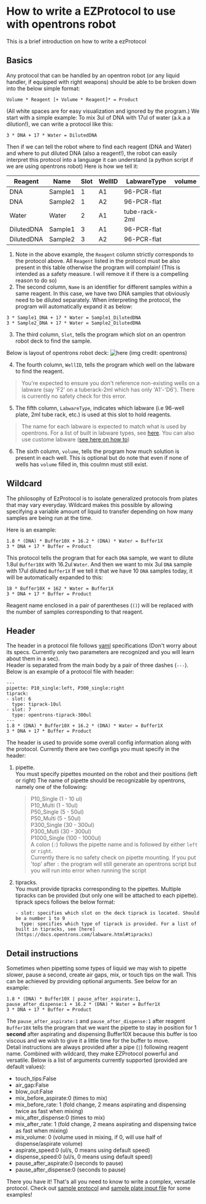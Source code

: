 # How to write a EZProtocol to use with opentrons robot
This is a brief introduction on how to write a ezProtocol

## Basics

Any protocol that can be handled by an opentron robot (or any liquid handler, if equipped with right weapons) should be able to be broken down into the below simple format:
 ```
 Volume * Reagent [+ Volume * Reagent]* = Product
 ```
 (All white spaces are for easy visualization and ignored by the program.)
 We start with a simple example:
 To mix 3ul of DNA with 17ul of water (a.k.a a dilution!), we can write a protocol like this:
 ```
 3 * DNA + 17 * Water = DilutedDNA
 ``` 
 Then if we can tell the robot where to find each reagent (DNA and Water) and where to put diluted DNA (also a reagent!), the robot can easily interpret this protocol into a language it can understand (a python script if we are using opentrons robot)
 Here is how we tell it:
 
|Reagent|Name|Slot|WellID|LabwareType|volume|
|---|---|---|---|---|---|
|DNA|Sample1|1|A1|96-PCR-flat||
|DNA|Sample2|1|A2|96-PCR-flat||
|Water|Water|2|A1|tube-rack-2ml||
|DilutedDNA|Sample1|3|A1|96-PCR-flat||
|DilutedDNA|Sample2|3|A2|96-PCR-flat||

1. Note in the above example, the `Reagent` column strictly corresponds to the protocol above. All `Reagent` listed in the protocol must be also present in this table otherwise the program will complain! (This is intended as a safety measure. I will remove it if there is a compelling reason to do so)
2. The second column, `Name` is an identifier for different samples within a same reagent. In this case, we have two DNA samples that obviously need to be diluted separately. When interpreting the protocol, the program will automatically expand it as below:
```
3 * Sample1_DNA + 17 * Water = Sample1_DilutedDNA
3 * Sample2_DNA + 17 * Water = Sample2_DilutedDNA
```
3. The third column, `Slot`, tells the program which slot on an opentron robot deck to find the sample. 

  Below is layout of opentrons robot deck:
  ![here](https://docs.opentrons.com/_images/DeckMapEmpty.png "opntrons OT2 layout") (img credit: opentrons)

4. The fourth column, `WellID`, tells the program which well on the labware to find the reagent. 
 > You're expected to ensure you don't reference non-existing wells on a labware (say 'F2' on a tuberack-2ml which has only 'A1'-'D6'). There is currently no safety check for this error.
5. The fifth column, `LabwareType`, indicates which labware (i.e 96-well plate, 2ml tube rack, etc.) is used at this slot to hold reagents.
> The name for each labware is expected to match what is used by opentrons. For a list of built in labware types, see [here](https://docs.opentrons.com/labware.html#opentrons-labware). You can also use custome labware ([see here on how to](https://docs.opentrons.com/labware.html#create))
6. The sixth column, `volume`, tells the program how much solution is present in each well. This is optional but do note that even if none of wells has `volume` filled in, this coulmn must still exist. 

## Wildcard

The philosophy of EzProtocol is to isolate generalized protocols from plates that may vary everyday. Wildcard makes this possible by allowing specifying a variable amount of liquid to transfer depending on how many samples are being run at the time.

Here is an example:

```
1.8 * (DNA) * Buffer10X + 16.2 * (DNA) * Water = Buffer1X
3 * DNA + 17 * Buffer = Product
``` 
This protocol tells the program that for each `DNA` sample, we want to dilute 1.8ul `Buffer10X` with 16.2ul `Water`. And then we want to mix 3ul `DNA` sample with 17ul diluted `Buffer1X` 
If we tell it that we have 10 `DNA` samples today, it will be automatically expanded to this:  
```
18 * Buffer10X + 162 * Water = Buffer1X
3 * DNA + 17 * Buffer = Product
```
Reagent name enclosed in a pair of parentheses (`()`) will be replaced with the number of samples corresponding to that reagent.

## Header
The header in a protocol file follows [yaml](https://yaml.org/) specifications (Don't worry about its specs. Currently only two parameters are recognized and you will learn about them in a sec).  
Header is separated from the main body by a pair of three dashes (`---`). Below is an example of a protocol file with header:

```
---
pipette: P10_single:left, P300_single:right
tiprack: 
- slot: 6
  type: tiprack-10ul
- slot: 7
  type: opentrons-tiprack-300ul
---
1.8 * (DNA) * Buffer10X + 16.2 * (DNA) * Water = Buffer1X
3 * DNA + 17 * Buffer = Product
```

The header is used to provide some overall config information along with the protocol. Currently there are two configs you must specify in the header:
1. pipette.  
   You must specify pipettes mounted on the robot and their positions (left or right)
   The name of pipette should be recognizable by opentrons, namely one of the following:  
   > P10_Single (1 - 10 ul)   
   > P10_Multi (1 - 10ul)   
   > P50_Single (5 - 50ul)   
   > P50_Multi (5 - 50ul)   
   > P300_Single (30 - 300ul)   
   > P300_Mutli (30 - 300ul)   
   > P1000_Single (100 - 1000ul)  
   A colon (`:`) follows the pipette name and is followed by either `left` or `right`.  
   > Currently there is no safety check on pipette mounting. If you put 'top' after `:` the program will still generate an opentrons script but you will run into error when running the script  
2. tipracks.  
   You must provide tipracks corresponding to the pipettes. Multiple tipracks can be provided (but only one will be attached to each pipette).  
   tiprack specs follows the below format:  
   ```
   - slot: specifies which slot on the deck tiprack is located. Should be a number 1 to 9  
     type: specifies which type of tiprack is provided. For a list of built in tipracks, see [here](https://docs.opentrons.com/labware.html#tipracks)  
   ```

   
## Detail instructions

Sometimes when pipetting some types of liquid we may wish to pipette slower, pause a second, create air gaps, mix, or touch tips on the wall. This can be achieved by providing optional arguments. See below for an example:
```
1.8 * (DNA) * Buffer10X | pause_after_aspirate:1, pause_after_dispense:1 + 16.2 * (DNA) * Water = Buffer1X
3 * DNA + 17 * Buffer = Product
```
The `pause_after_aspirate:1` and `pause_after_dispense:1` after reagent `Buffer10X` tells the program that we want the pipette to stay in position for 1 **second** after aspirating and dispensing Buffer10X because this buffer is too viscous and we wish to give it a little time for the buffer to move.  
Detail instructions are always provided after a pipe (`|`) following reagent name. Combined with wildcard, they make EZProtocol powerful and versatile. Below is a list of arguments currently supported (provided are default values):

- touch_tips:False
- air_gap:False
- blow_out:False
- mix_before_aspirate:0 (times to mix)
- mix_before_rate: 1 (fold change, 2 means aspirating and dispensing twice as fast when mixing)
- mix_after_dispense:0 (times to mix)
- mix_after_rate: 1 (fold change, 2 means aspirating and dispensing twice as fast when mixing)
- mix_volume: 0 (volume used in mixing, if 0, will use half of dispense/aspirate volume)
- aspirate_speed:0 (ul/s, 0 means using default speed)
- dispense_speed:0 (ul/s, 0 means using default speed)
- pause_after_aspirate:0 (seconds to pause)
- pause_after_dispense:0 (seconds to pause)

There you have it! That's all you need to know to write a complex, versatile protocol. Check out [sample protocol](https://github.com/SichongP/ezProtocol/blob/master/test/testProtocol.txt) and [sample plate input file](https://github.com/SichongP/ezProtocol/blob/master/test/TestInputPlate.csv) for some examples!
